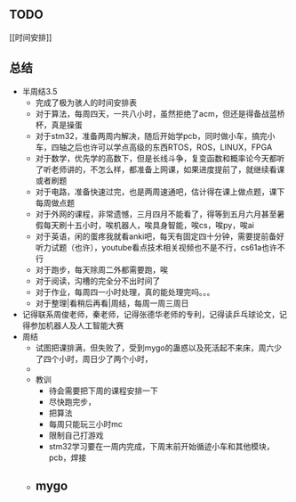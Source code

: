 ## TODO
[[时间安排]]
## 总结
- 半周结3.5
	- 完成了极为骇人的时间安排表
	- 对于算法，每周四天，一共八小时，虽然拒绝了acm，但还是得备战蓝桥杯，真是操蛋
	- 对于stm32，准备两周内解决，随后开始学pcb，同时做小车，搞完小车，四轴之后也许可以学点高级的东西RTOS，ROS，LINUX，FPGA
	- 对于数学，优先学的高数下，但是长线斗争，复变函数和概率论今天都听了听老师讲的，不怎么样，都准备上网课，如果进度提前了，就继续看课或者刷题
	- 对于电路，准备快速过完，也是两周速通吧，估计得在课上做点题，课下每周做点题
	- 对于外网的课程，非常遗憾，三月四月不能看了，得等到五月六月甚至暑假每天刷十五小时，唉机器人，唉具身智能，唉cs，唉py，唉ai
	- 对于英语，闲的蛋疼我就看anki吧，每天有固定四十分钟，需要提前备好听力试题（也许），youtube看点技术相关视频也不是不行，cs61a也许不行
	- 对于跑步，每天除周二外都需要跑，唉
	- 对于阅读，沟槽的完全分不出时间了
	- 对于作业，每周四一小时处理，真的能处理完吗。。。
	- 对于整理|看稍后再看|周结，每周一周三周日
- 记得联系周俊老师，秦老师，记得张德华老师的专利，记得读乒乓球论文，记得参加机器人及人工智能大赛
- 周结
	- 试图把课排满，但失败了，受到mygo的蛊惑以及死活起不来床，周六少了四个小时，周日少了两个小时，
	- 
	- 教训
		- 待会需要把下周的课程安排一下
		- 尽快跑完步，
		- 把算法
		- 每周只能玩三小时mc
		- 限制自己打游戏
		- stm32学习要在一周内完成，下周末前开始循迹小车和其他模块，pcb，焊接
	- mygo
		- 